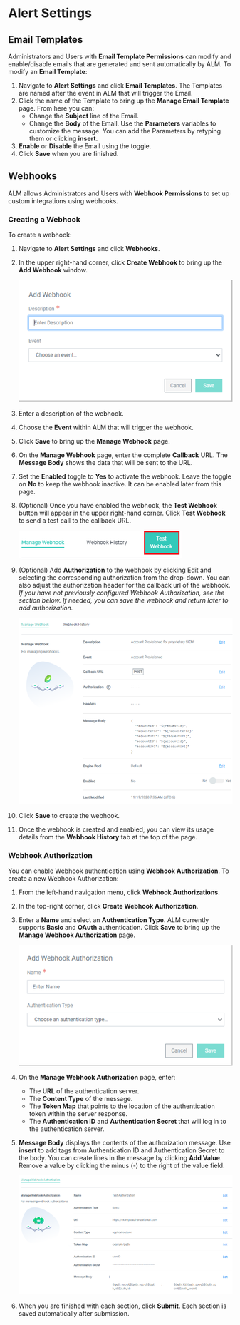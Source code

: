 [title]: # (Alert Settings)
[tags]: # (Account Lifecycle Manager,ALM,Active Directory,)
[priority]: # (5180)

# Alert Settings

## Email Templates

Administrators and Users with **Email Template Permissions** can modify and enable/disable emails that are generated and sent automatically by ALM. To modify an **Email Template**:

1. Navigate to **Alert Settings** and click **Email Templates**. The Templates are named after the event in ALM that will trigger the Email.
1. Click the name of the Template to bring up the **Manage Email Template** page. From here you can:
    * Change the **Subject** line of the Email.
    * Change the **Body** of the Email. Use the **Parameters** variables to customize the message. You can add the Parameters by retyping them or clicking **insert**.
1. **Enable** or **Disable** the Email using the toggle. 
1. Click **Save** when you are finished. 

## Webhooks

ALM allows Administrators and Users with **Webhook Permissions** to set up custom integrations using webhooks. 

### Creating a Webhook

To create a webhook:

1. Navigate to **Alert Settings** and click **Webhooks**.
1. In the upper right-hand corner, click **Create Webhook** to bring up the **Add Webhook** window.

    ![webhook "create webhook"](images/addwebhook1.png)
1. Enter a description of the webhook.
1. Choose the **Event** within ALM that will trigger the webhook.
1. Click **Save** to bring up the **Manage Webhook** page. 
1. On the **Manage Webhook** page, enter the complete **Callback** URL. The **Message Body** shows the data that will be sent to the URL.
1. Set the **Enabled** toggle to **Yes** to activate the webhook. Leave the toggle on **No** to keep the webhook inactive. It can be enabled later from this page.
1. (Optional) Once you have enabled the webhook, the **Test Webhook** button will appear in the upper right-hand corner. Click **Test Webhook** to send a test call to the callback URL.
    
    ![testwebhook](images/testwebhook.png)
1. (Optional) Add **Authorization** to the webhook by clicking Edit and selecting the corresponding authorization from the drop-down. You can also adjust the authorization header for the callback url of the webhook. *If you have not previously configured Webhook Authorization, see the section below. If needed, you can save the webhook and return later to add authorization.*

    ![webhook "manage webhook"](images/addwebhook2.png)
1. Click **Save** to create the webhook.
1. Once the webhook is created and enabled, you can view its usage details from the **Webhook History** tab at the top of the page. 

###  Webhook Authorization

You can enable Webhook authentication using **Webhook Authorization**. To create a new Webhook Authorization:

1. From the left-hand navigation menu, click **Webhook Authorizations**.
1. In the top-right corner, click **Create Webhook Authorization**.
1. Enter a **Name** and select an **Authentication Type**. ALM currently supports **Basic** and **OAuth** authentication. Click **Save** to bring up the **Manage Webhook Authorization** page. 

    ![webhookauthorization1 "create webhook auth"](images/webhookauth1.png)
1. On the **Manage Webhook Authorization** page, enter:
    * The **URL** of the authentication server.
    * The **Content Type** of the message.
    * The **Token Map** that points to the location of the authentication token within the server response.
    * The **Authentication ID** and **Authentication Secret** that will log in to the authentication server.
1. **Message Body** displays the contents of the authorization message. Use **insert** to add tags from Authentication ID and Authentication Secret to the body. You can create lines in the message by clicking **Add Value**. Remove a value by clicking the minus (-) to the right of the value field.

    ![webhookauthorization2 "manage webhook auth"](images/webhookauth2.png)
1. When you are finished with each section, click **Submit**. Each section is saved automatically after submission.
